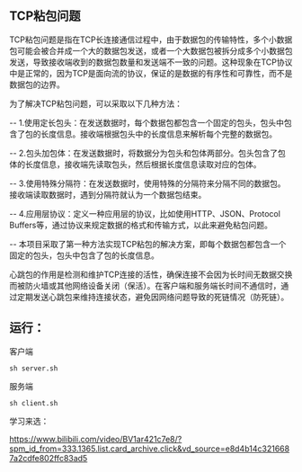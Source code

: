 ## TCP粘包问题
TCP粘包问题是指在TCP长连接通信过程中，由于数据包的传输特性，多个小数据包可能会被合并成一个大的数据包发送，或者一个大数据包被拆分成多个小数据包发送，导致接收端收到的数据包数量和发送端不一致的问题。这种现象在TCP协议中是正常的，因为TCP是面向流的协议，保证的是数据的有序性和可靠性，而不是数据包的边界。

为了解决TCP粘包问题，可以采取以下几种方法：

-- 1.使用定长包头：在发送数据时，每个数据包都包含一个固定的包头，包头中包含了包的长度信息。接收端根据包头中的长度信息来解析每个完整的数据包。

-- 2.包头加包体：在发送数据时，将数据分为包头和包体两部分。包头包含了包体的长度信息，接收端先读取包头，然后根据长度信息读取对应的包体。

-- 3.使用特殊分隔符：在发送数据时，使用特殊的分隔符来分隔不同的数据包。接收端读取数据时，遇到分隔符就认为一个数据包结束。

-- 4.应用层协议：定义一种应用层的协议，比如使用HTTP、JSON、Protocol Buffers等，通过协议来规定数据的格式和传输方式，以此来避免粘包问题。

-- 本项目采取了第一种方法实现TCP粘包的解决方案，即每个数据包都包含一个固定的包头，包头中包含了包的长度信息。


心跳包的作用是检测和维护TCP连接的活性，确保连接不会因为长时间无数据交换而被防火墙或其他网络设备关闭（保活）。在客户端和服务端长时间不通信时，通过定期发送心跳包来维持连接状态，避免因网络问题导致的死链情况（防死链）。

## 运行：
客户端

```shell
sh server.sh
```


服务端

```shell
sh client.sh
```

学习来选：

https://www.bilibili.com/video/BV1ar421c7e8/?spm_id_from=333.1365.list.card_archive.click&vd_source=e8d4b14c3216687a2cdfe802ffc83ad5